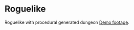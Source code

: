 # Roguelike
Roguelike with procedural generated dungeon
[Demo footage](https://youtu.be/8pPXbsZNekU).
